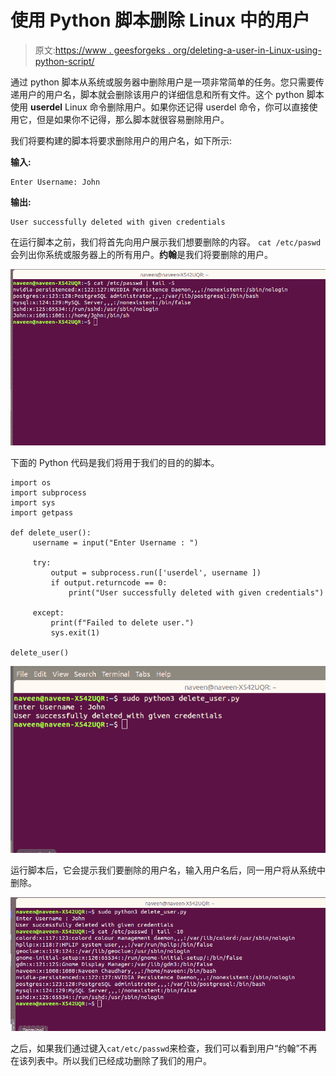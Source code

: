 # 使用 Python 脚本删除 Linux 中的用户

> 原文:[https://www . geesforgeks . org/deleting-a-user-in-Linux-using-python-script/](https://www.geeksforgeeks.org/deleting-a-user-in-linux-using-python-script/)

通过 python 脚本从系统或服务器中删除用户是一项非常简单的任务。您只需要传递用户的用户名，脚本就会删除该用户的详细信息和所有文件。这个 python 脚本使用 **userdel** Linux 命令删除用户。如果你还记得 userdel 命令，你可以直接使用它，但是如果你不记得，那么脚本就很容易删除用户。

我们将要构建的脚本将要求删除用户的用户名，如下所示:

**输入:**

```
Enter Username: John
```

**输出:**

```
User successfully deleted with given credentials
```

在运行脚本之前，我们将首先向用户展示我们想要删除的内容。
`cat /etc/paswd`会列出你系统或服务器上的所有用户。**约翰**是我们将要删除的用户。

![delete user](img/4f6cac67cecda1515f77eb6c88fd88c9.png)

下面的 Python 代码是我们将用于我们的目的的脚本。

```
import os
import subprocess
import sys
import getpass

def delete_user():
     username = input("Enter Username : ")

     try:
         output = subprocess.run(['userdel', username ])
         if output.returncode == 0:
             print("User successfully deleted with given credentials")

     except:
         print(f"Failed to delete user.")
         sys.exit(1)

delete_user()
```

![delete_user](img/b7674b4eaa0ec79a1f4b8b321e723c7b.png)

运行脚本后，它会提示我们要删除的用户名，输入用户名后，同一用户将从系统中删除。

![delete_user](img/0a805fd2541134678362058a2e425525.png)

之后，如果我们通过键入`cat/etc/passwd`来检查，我们可以看到用户“约翰”不再在该列表中。所以我们已经成功删除了我们的用户。